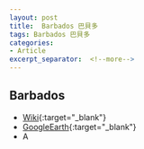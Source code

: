 ```yaml
---
layout: post
title:  Barbados 巴貝多
tags: Barbados 巴貝多 
categories:
- Article
excerpt_separator:  <!--more-->
---
```

## Barbados 
- [Wiki](https://zh.wikipedia.org/w/index.php?search=Barbados "Wiki"){:target="_blank"} 
- [GoogleEarth](https://earth.google.com/web/search/Barbados "GoogleEarth"){:target="_blank"} 
- A 

